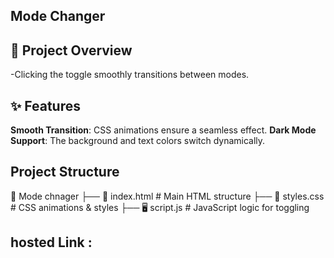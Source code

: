 ## Mode Changer
## 🎯 Project Overview
 -Clicking the toggle smoothly transitions between modes.

## ✨ Features
**Smooth Transition**: CSS animations ensure a seamless effect.
**Dark Mode Support**: The background and text colors switch dynamically.

## Project Structure
📁 Mode chnager
├── 📄 index.html  # Main HTML structure
├── 🎨 styles.css  # CSS animations & styles
├── 🖥️ script.js   # JavaScript logic for toggling

## hosted Link : 

